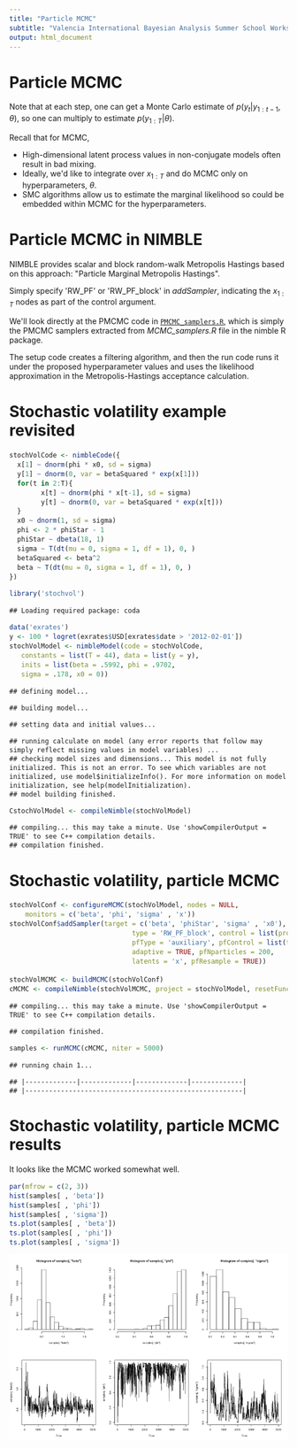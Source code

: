```yaml
---
title: "Particle MCMC"
subtitle: "Valencia International Bayesian Analysis Summer School Workshop"
output: html_document
---
```




# Particle MCMC

Note that at each step, one can get a Monte Carlo estimate of $p(y_t|y_{1:t-1}, \theta)$, so one can multiply to estimate $p(y_{1:T}|\theta)$.

Recall that for MCMC,

   - High-dimensional latent process values in non-conjugate models often result in bad mixing.
   - Ideally, we'd like to integrate over $x_{1:T}$ and do MCMC only on hyperparameters, $\theta$.
   - SMC algorithms allow us to estimate the marginal likelihood so could be embedded within MCMC for the hyperparameters.

# Particle MCMC in NIMBLE

NIMBLE provides scalar and block random-walk Metropolis Hastings based on this approach: "Particle Marginal Metropolis Hastings".

Simply specify 'RW_PF' or 'RW_PF_block' in *addSampler*, indicating the $x_{1:T}$ nodes as part of the control argument.

We'll look directly at the PMCMC code in [`PMCMC_samplers.R`](PMCMC_samplers.R), which is simply the PMCMC samplers extracted from *MCMC_samplers.R* file in the nimble R package.

The setup code creates a filtering algorithm, and then the run code runs it under the proposed hyperparameter values and uses the likelihood approximation in the Metropolis-Hastings acceptance calculation.


# Stochastic volatility example revisited


```r
stochVolCode <- nimbleCode({
  x[1] ~ dnorm(phi * x0, sd = sigma)
  y[1] ~ dnorm(0, var = betaSquared * exp(x[1]))
  for(t in 2:T){
        x[t] ~ dnorm(phi * x[t-1], sd = sigma)
        y[t] ~ dnorm(0, var = betaSquared * exp(x[t]))
  }
  x0 ~ dnorm(1, sd = sigma)
  phi <- 2 * phiStar - 1
  phiStar ~ dbeta(18, 1)
  sigma ~ T(dt(mu = 0, sigma = 1, df = 1), 0, )
  betaSquared <- beta^2
  beta ~ T(dt(mu = 0, sigma = 1, df = 1), 0, )
})
```


```r
library('stochvol')
```

```
## Loading required package: coda
```

```r
data('exrates')
y <- 100 * logret(exrates$USD[exrates$date > '2012-02-01'])
stochVolModel <- nimbleModel(code = stochVolCode,
   constants = list(T = 44), data = list(y = y),
   inits = list(beta = .5992, phi = .9702,
   sigma = .178, x0 = 0))
```

```
## defining model...
```

```
## building model...
```

```
## setting data and initial values...
```

```
## running calculate on model (any error reports that follow may simply reflect missing values in model variables) ... 
## checking model sizes and dimensions... This model is not fully initialized. This is not an error. To see which variables are not initialized, use model$initializeInfo(). For more information on model initialization, see help(modelInitialization).
## model building finished.
```

```r
CstochVolModel <- compileNimble(stochVolModel)
```

```
## compiling... this may take a minute. Use 'showCompilerOutput = TRUE' to see C++ compilation details.
## compilation finished.
```

# Stochastic volatility, particle MCMC


```r
stochVolConf <- configureMCMC(stochVolModel, nodes = NULL,
    monitors = c('beta', 'phi', 'sigma' , 'x'))
stochVolConf$addSampler(target = c('beta', 'phiStar', 'sigma' , 'x0'),
                               type = 'RW_PF_block', control = list(propCov = .1 * diag(4),
                               pfType = 'auxiliary', pfControl = list(thresh = 1),
                               adaptive = TRUE, pfNparticles = 200,
                               latents = 'x', pfResample = TRUE))
                               
stochVolMCMC <- buildMCMC(stochVolConf)
cMCMC <- compileNimble(stochVolMCMC, project = stochVolModel, resetFunctions = TRUE)
```

```
## compiling... this may take a minute. Use 'showCompilerOutput = TRUE' to see C++ compilation details.
```

```
## compilation finished.
```

```r
samples <- runMCMC(cMCMC, niter = 5000)
```

```
## running chain 1...
```

```
## |-------------|-------------|-------------|-------------|
## |-------------------------------------------------------|
```

# Stochastic volatility, particle MCMC results

It looks like the MCMC worked somewhat well.


```r
par(mfrow = c(2, 3))
hist(samples[ , 'beta'])
hist(samples[ , 'phi'])
hist(samples[ , 'sigma'])
ts.plot(samples[ , 'beta'])
ts.plot(samples[ , 'phi'])
ts.plot(samples[ , 'sigma'])
```

![](figure/sv-pmcmc-results-1.png)
